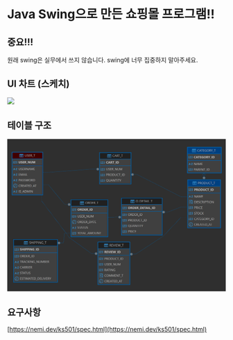# Java Swing으로 만든 쇼핑몰 프로그램!!

## 중요!!!

원래 swing은 실무에서 쓰지 않습니다. swing에 너무 집중하지 말아주세요. 

## UI 차트 (스케치)

![](./docs/KShopping_ui_sketch.png)

## 테이블 구조

![](./docs/KShopping_tables.png)

## 요구사항

[https://nemi.dev/ks501/spec.html](https://nemi.dev/ks501/spec.html)

